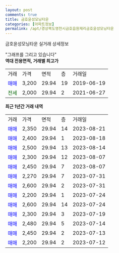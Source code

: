 ```yaml
---
layout: post
comments: true
title: 금호윤성모닝타운
categories: [아파트정보]
permalink: /apt/경상북도영천시금호읍원제리금호윤성모닝타운
---
```


금호윤성모닝타운 실거래 상세정보

<script type="text/javascript">
  google.charts.load('current', {'packages':['line', 'corechart']});
  google.charts.setOnLoadCallback(drawChart);

  function drawChart() {
    var data = new google.visualization.DataTable();
    data.addColumn('date', '거래일');
    data.addColumn('number', "매매");
    data.addColumn('number', "전세");
    data.addColumn('number', "전매");

    data.addRows([[new Date(Date.parse("2023-08-21")), 2350, null, null], [new Date(Date.parse("2023-08-18")), 2400, null, null], [new Date(Date.parse("2023-08-14")), 2500, null, null], [new Date(Date.parse("2023-08-07")), 2300, null, null], [new Date(Date.parse("2023-08-07")), 2450, null, null], [new Date(Date.parse("2023-07-31")), 2270, null, null], [new Date(Date.parse("2023-07-31")), 2600, null, null], [new Date(Date.parse("2023-07-24")), 2200, null, null], [new Date(Date.parse("2023-07-24")), 2600, null, null], [new Date(Date.parse("2023-07-19")), 2300, null, null], [new Date(Date.parse("2023-07-14")), 2480, null, null], [new Date(Date.parse("2023-07-13")), 2450, null, null], [new Date(Date.parse("2023-07-12")), 2200, null, null]]);

    var options = {
      hAxis: {
        format: 'yyyy/MM/dd'
      },    
      lineWidth: 0,
      pointsVisible: true,    
      title: '최근 1년간 유형별 실거래가 분포',
      legend: { position: 'bottom' }
    };

    var formatter = new google.visualization.NumberFormat({pattern:'###,###'} );
    formatter.format(data, 1);
    formatter.format(data, 2);
    
    setTimeout(function() {
        var chart = new google.visualization.LineChart(document.getElementById('columnchart_material'));
        chart.draw(data, (options));
        document.getElementById('loading').style.display = 'none';
    }, 200);
  }
</script>


<div id="loading" style="z-index:20; display: block; margin-left: 0px">"그래프를 그리고 있습니다"</div>
<div id="columnchart_material" style="width: 95%; margin-left: 0px; display: block"></div>
<!-- contents start -->
<b>역대 전용면적, 거래별 최고가</b>
<table class="sortable">
    <tr>
      <td>거래</td>
      <td>가격</td>
      <td>면적</td>
      <td>층</td>
      <td>거래일</td>
    </tr>
        <tr>
          <td><a style="color: blue">매매</a></td>
          <td>3,200</td>
          <td>29.94</td>
          <td>19</td>
          <td>2019-06-19</td>
        </tr>        
        <tr>
              <td><a style="color: darkgreen">전세</a></td>
              <td>2,000</td>
              <td>29.94</td>
              <td>2</td>
              <td>2021-06-27</td>
            </tr>        
    
</table>

<b>최근 1년간 거래 내역</b>

<table class="sortable">
    <tr>
      <td>거래</td>
      <td>가격</td>
      <td>면적</td>
      <td>층</td>
      <td>거래일</td>
    </tr>
    <tr>
      <td><a style="color: blue">매매</a></td>
      <td>2,350</td>
      <td>29.94</td>
      <td>14</td>
      <td>2023-08-21</td>
    </tr>          <tr>
      <td><a style="color: blue">매매</a></td>
      <td>2,400</td>
      <td>29.94</td>
      <td>1</td>
      <td>2023-08-18</td>
    </tr>          <tr>
      <td><a style="color: blue">매매</a></td>
      <td>2,500</td>
      <td>29.94</td>
      <td>13</td>
      <td>2023-08-14</td>
    </tr>          <tr>
      <td><a style="color: blue">매매</a></td>
      <td>2,300</td>
      <td>29.94</td>
      <td>12</td>
      <td>2023-08-07</td>
    </tr>          <tr>
      <td><a style="color: blue">매매</a></td>
      <td>2,450</td>
      <td>29.94</td>
      <td>7</td>
      <td>2023-08-07</td>
    </tr>          <tr>
      <td><a style="color: blue">매매</a></td>
      <td>2,270</td>
      <td>29.94</td>
      <td>7</td>
      <td>2023-07-31</td>
    </tr>          <tr>
      <td><a style="color: blue">매매</a></td>
      <td>2,600</td>
      <td>29.94</td>
      <td>2</td>
      <td>2023-07-31</td>
    </tr>          <tr>
      <td><a style="color: blue">매매</a></td>
      <td>2,200</td>
      <td>29.94</td>
      <td>1</td>
      <td>2023-07-24</td>
    </tr>          <tr>
      <td><a style="color: blue">매매</a></td>
      <td>2,600</td>
      <td>29.94</td>
      <td>14</td>
      <td>2023-07-24</td>
    </tr>          <tr>
      <td><a style="color: blue">매매</a></td>
      <td>2,300</td>
      <td>29.94</td>
      <td>3</td>
      <td>2023-07-19</td>
    </tr>          <tr>
      <td><a style="color: blue">매매</a></td>
      <td>2,480</td>
      <td>29.94</td>
      <td>5</td>
      <td>2023-07-14</td>
    </tr>          <tr>
      <td><a style="color: blue">매매</a></td>
      <td>2,450</td>
      <td>29.94</td>
      <td>2</td>
      <td>2023-07-13</td>
    </tr>          <tr>
      <td><a style="color: blue">매매</a></td>
      <td>2,200</td>
      <td>29.94</td>
      <td>2</td>
      <td>2023-07-12</td>
    </tr>      </table>
<!-- contents end -->    

